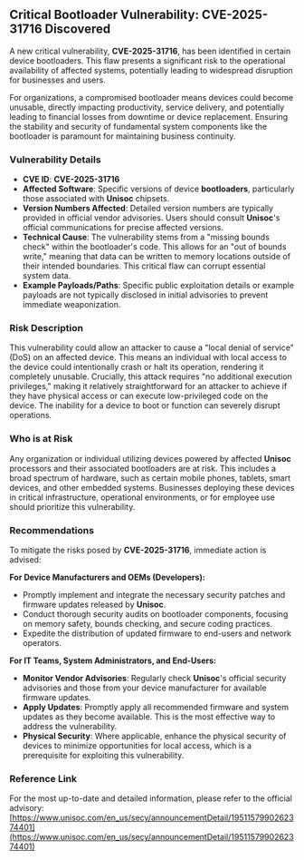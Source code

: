 ## Critical Bootloader Vulnerability: **CVE-2025-31716** Discovered

A new critical vulnerability, **CVE-2025-31716**, has been identified in certain device bootloaders. This flaw presents a significant risk to the operational availability of affected systems, potentially leading to widespread disruption for businesses and users.

For organizations, a compromised bootloader means devices could become unusable, directly impacting productivity, service delivery, and potentially leading to financial losses from downtime or device replacement. Ensuring the stability and security of fundamental system components like the bootloader is paramount for maintaining business continuity.

### Vulnerability Details

*   **CVE ID**: **CVE-2025-31716**
*   **Affected Software**: Specific versions of device **bootloaders**, particularly those associated with **Unisoc** chipsets.
*   **Version Numbers Affected**: Detailed version numbers are typically provided in official vendor advisories. Users should consult **Unisoc**'s official communications for precise affected versions.
*   **Technical Cause**: The vulnerability stems from a "missing bounds check" within the bootloader's code. This allows for an "out of bounds write," meaning that data can be written to memory locations outside of their intended boundaries. This critical flaw can corrupt essential system data.
*   **Example Payloads/Paths**: Specific public exploitation details or example payloads are not typically disclosed in initial advisories to prevent immediate weaponization.

### Risk Description

This vulnerability could allow an attacker to cause a "local denial of service" (DoS) on an affected device. This means an individual with local access to the device could intentionally crash or halt its operation, rendering it completely unusable. Crucially, this attack requires "no additional execution privileges," making it relatively straightforward for an attacker to achieve if they have physical access or can execute low-privileged code on the device. The inability for a device to boot or function can severely disrupt operations.

### Who is at Risk

Any organization or individual utilizing devices powered by affected **Unisoc** processors and their associated bootloaders are at risk. This includes a broad spectrum of hardware, such as certain mobile phones, tablets, smart devices, and other embedded systems. Businesses deploying these devices in critical infrastructure, operational environments, or for employee use should prioritize this vulnerability.

### Recommendations

To mitigate the risks posed by **CVE-2025-31716**, immediate action is advised:

**For Device Manufacturers and OEMs (Developers):**
*   Promptly implement and integrate the necessary security patches and firmware updates released by **Unisoc**.
*   Conduct thorough security audits on bootloader components, focusing on memory safety, bounds checking, and secure coding practices.
*   Expedite the distribution of updated firmware to end-users and network operators.

**For IT Teams, System Administrators, and End-Users:**
*   **Monitor Vendor Advisories**: Regularly check **Unisoc**'s official security advisories and those from your device manufacturer for available firmware updates.
*   **Apply Updates**: Promptly apply all recommended firmware and system updates as they become available. This is the most effective way to address the vulnerability.
*   **Physical Security**: Where applicable, enhance the physical security of devices to minimize opportunities for local access, which is a prerequisite for exploiting this vulnerability.

### Reference Link

For the most up-to-date and detailed information, please refer to the official advisory:
[https://www.unisoc.com/en_us/secy/announcementDetail/1951157990262374401](https://www.unisoc.com/en_us/secy/announcementDetail/1951157990262374401)